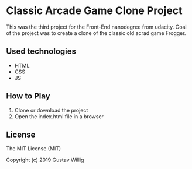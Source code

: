 # Classic Arcade Game Clone Project
This was the third project for the Front-End nanodegree from udacity. Goal of the project was to create a clone of the classic old acrad game Frogger.
## Used technologies
* HTML
* CSS
* JS
## How to Play
1. Clone or download the project
2. Open the index.html file in a browser 

## License
The MIT License (MIT)

Copyright (c) 2019 Gustav Willig
